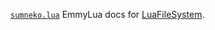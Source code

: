 
<!-- cspell:ignore sumneko -->

[`sumneko.lua`](https://marketplace.visualstudio.com/items?itemName=sumneko.lua) EmmyLua docs
for [LuaFileSystem](https://keplerproject.github.io/luafilesystem/).
